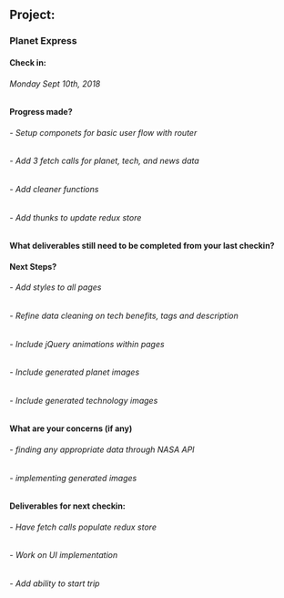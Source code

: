 ## Project: 
### Planet Express

#### Check in:
###### Monday Sept 10th, 2018

#### Progress made?
###### - Setup componets for basic user flow with router
###### - Add 3 fetch calls for planet, tech, and news data
###### - Add cleaner functions
###### - Add thunks to update redux store

#### What deliverables still need to be completed from your last checkin?

#### Next Steps?
###### - Add styles to all pages
###### - Refine data cleaning on tech benefits, tags and description
###### - Include jQuery animations within pages
###### - Include generated planet images
###### - Include generated technology images

#### What are your concerns (if any)
###### - finding any appropriate data through NASA API
###### - implementing generated images

#### Deliverables for next checkin:
###### - Have fetch calls populate redux store
###### - Work on UI implementation
###### - Add ability to start trip
